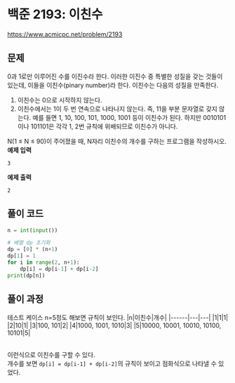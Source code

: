 # 백준 2193: 이친수

https://www.acmicpc.net/problem/2193

## 문제

0과 1로만 이루어진 수를 이진수라 한다. 이러한 이진수 중 특별한 성질을 갖는 것들이 있는데, 이들을 이친수(pinary number)라 한다. 이친수는 다음의 성질을 만족한다.

1. 이친수는 0으로 시작하지 않는다.
2. 이친수에서는 1이 두 번 연속으로 나타나지 않는다. 즉, 11을 부분 문자열로 갖지 않는다.
   예를 들면 1, 10, 100, 101, 1000, 1001 등이 이친수가 된다. 하지만 0010101이나 101101은 각각 1, 2번 규칙에 위배되므로 이친수가 아니다.

N(1 ≤ N ≤ 90)이 주어졌을 때, N자리 이친수의 개수를 구하는 프로그램을 작성하시오.  
**예제 입력**

```
3
```

**예제 출력**

```
2
```

## 풀이 코드

```python
n = int(input())

# 배열 dp 초기화
dp = [0] * (n+1)
dp[1] = 1
for i in range(2, n+1):
    dp[i] = dp[i-1] + dp[i-2]
print(dp[n])
```

## 풀이 과정

테스트 케이스 n=5정도 해보면 규칙이 보인다.
|n|이친수|개수|
|------|---|---|
|1|1|1|
|2|10|1|
|3|100, 101|2|
|4|1000, 1001, 1010|3|
|5|10000, 10001, 10010, 10100, 10101|5|

<br>이런식으로 이친수를 구할 수 있다.  
개수를 보면 `dp[i] = dp[i-1] + dp[i-2]`의 규칙이 보이고 점화식으로 나타낼 수 있었다.
